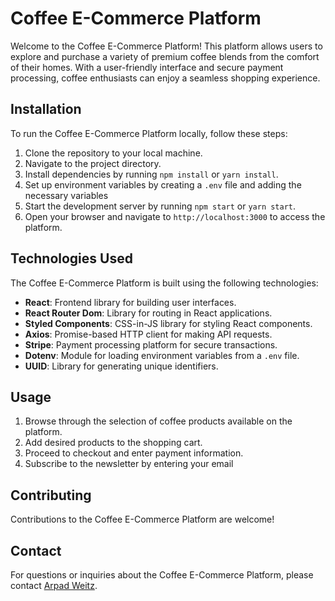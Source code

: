 # **Coffee E-Commerce Platform**

Welcome to the Coffee E-Commerce Platform! This platform allows users to explore and purchase a variety of premium coffee blends from the comfort of their homes. With a user-friendly interface and secure payment processing, coffee enthusiasts can enjoy a seamless shopping experience.

## **Installation**

To run the Coffee E-Commerce Platform locally, follow these steps:

1. Clone the repository to your local machine.
2. Navigate to the project directory.
3. Install dependencies by running `npm install` or `yarn install`.
4. Set up environment variables by creating a `.env` file and adding the necessary variables
5. Start the development server by running `npm start` or `yarn start`.
6. Open your browser and navigate to `http://localhost:3000` to access the platform.

## **Technologies Used**

The Coffee E-Commerce Platform is built using the following technologies:

- **React**: Frontend library for building user interfaces.
- **React Router Dom**: Library for routing in React applications.
- **Styled Components**: CSS-in-JS library for styling React components.
- **Axios**: Promise-based HTTP client for making API requests.
- **Stripe**: Payment processing platform for secure transactions.
- **Dotenv**: Module for loading environment variables from a `.env` file.
- **UUID**: Library for generating unique identifiers.

## **Usage**

1. Browse through the selection of coffee products available on the platform.
2. Add desired products to the shopping cart.
3. Proceed to checkout and enter payment information.
4. Subscribe to the newsletter by entering your email

## **Contributing**

Contributions to the Coffee E-Commerce Platform are welcome! 

## **Contact**

For questions or inquiries about the Coffee E-Commerce Platform, please contact [Arpad Weitz](mailto:arpad.weitz@gmail.com).
